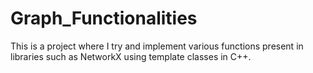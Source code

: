 # Graph_Functionalities

This is a project where I try and implement various functions present in libraries such as NetworkX using template classes in C++.
